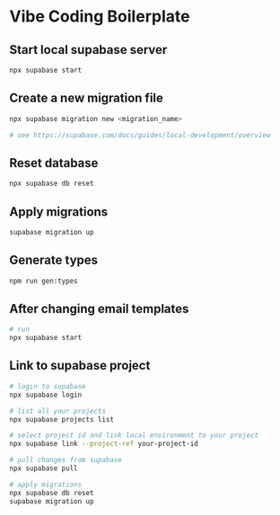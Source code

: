 # Vibe Coding Boilerplate

## Start local supabase server

```bash
npx supabase start
```

## Create a new migration file

```bash
npx supabase migration new <migration_name>

# see https://supabase.com/docs/guides/local-development/overview
```

## Reset database

```bash
npx supabase db reset
```

## Apply migrations

```bash
supabase migration up
```

## Generate types

```bash
npm run gen:types
```

## After changing email templates

```bash
# run
npx supabase start
```

## Link to supabase project

```bash
# login to supabase
npx supabase login

# list all your projects  
npx supabase projects list

# select project id and link local environment to your project
npx supabase link --project-ref your-project-id

# pull changes from supabase
npx supabase pull

# apply migrations
npx supabase db reset
supabase migration up
```
